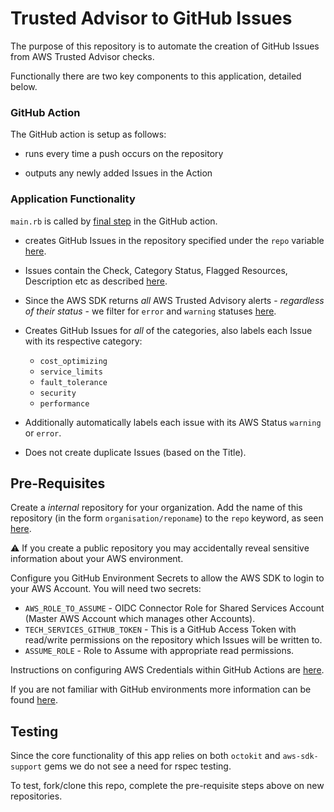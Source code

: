 # Trusted Advisor to GitHub Issues

The purpose of this repository is to automate the creation of GitHub Issues from AWS Trusted Advisor checks.

Functionally there are two key components to this application, detailed below.

### GitHub Action

The GitHub action is setup as follows:

- runs every time a push occurs on the repository

- outputs any newly added Issues in the Action

### Application Functionality

`main.rb` is called by [final step](https://github.com/ministryofjustice/aws-trusted-advisor-to-github-issues/blob/main/.github/workflows/main-rb-ci.yaml#:~:text=run%3A%20ruby%20lib/main.rb) in the GitHub action.

- creates GitHub Issues in the repository specified under the `repo` variable [here](https://github.com/ministryofjustice/aws-trusted-advisor-to-github-issues/blob/main/.github/workflows/main-rb-ci.yaml#:~:text=repo%3A%20%22ministryofjustice/aws%2Dta%2Dtesting%22). 

- Issues contain the Check, Category Status, Flagged Resources, Description etc as described [here](https://docs.aws.amazon.com/sdk-for-ruby/v3/api/Aws/Support/Client.html#describe_trusted_advisor_checks-instance_method).

- Since the AWS SDK returns _all_ AWS Trusted Advisory alerts - _regardless of their status_ - we filter for `error` and `warning` statuses [here](https://github.com/ministryofjustice/aws-trusted-advisor-to-github-issues/blob/1647fbab07e29aa5bbf0a7baf3cd4d8a1ce120d9/lib/main.rb#L39).

- Creates GitHub Issues for _all_ of the categories, also labels each Issue with its respective category:
  - `cost_optimizing`
  - `service_limits`
  - `fault_tolerance`
  - `security`
  - `performance`

- Additionally automatically labels each issue with its AWS Status `warning` or `error`. 

- Does not create duplicate Issues (based on the Title).

## Pre-Requisites

Create a _internal_ repository for your organization. Add the name of this repository (in the form `organisation/reponame`) to the `repo` keyword, as seen [here](https://github.com/ministryofjustice/aws-trusted-advisor-to-github-issues/blob/main/.github/workflows/main-rb-ci.yaml#:~:text=repo%3A%20%22ministryofjustice/aws%2Dta%2Dtesting%22).

⚠ If you create a public repository you may accidentally reveal sensitive information about your AWS environment.

Configure you GitHub Environment Secrets to allow the AWS SDK to login to your AWS Account. You will need two secrets: 

- `AWS_ROLE_TO_ASSUME` - OIDC Connector Role for Shared Services Account (Master AWS Account which manages other Accounts).
- `TECH_SERVICES_GITHUB_TOKEN` - This is a GitHub Access Token with read/write permissions on the repository which Issues will be written to.
- `ASSUME_ROLE` - Role to Assume with appropriate read permissions.

Instructions on configuring AWS Credentials within GitHub Actions are [here](https://github.com/aws-actions/configure-aws-credentials#examples).

If you are not familiar with GitHub environments more information can be found [here](https://docs.github.com/en/actions/deployment/targeting-different-environments/using-environments-for-deployment).

## Testing

Since the core functionality of this app relies on both `octokit` and `aws-sdk-support` gems we do not see a need for rspec testing. 

To test, fork/clone this repo, complete the pre-requisite steps above on new repositories.
